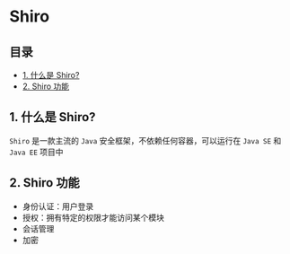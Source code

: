 # Shiro

## 目录

* [1. 什么是 Shiro?](#1-----shiro-)
* [2. Shiro 功能](#2-shiro---)



## 1. 什么是 Shiro?

`Shiro` 是一款主流的 `Java` 安全框架，不依赖任何容器，可以运行在 `Java SE` 和 `Java EE` 项目中



## 2. Shiro 功能

- 身份认证：用户登录
- 授权：拥有特定的权限才能访问某个模块
- 会话管理
- 加密



